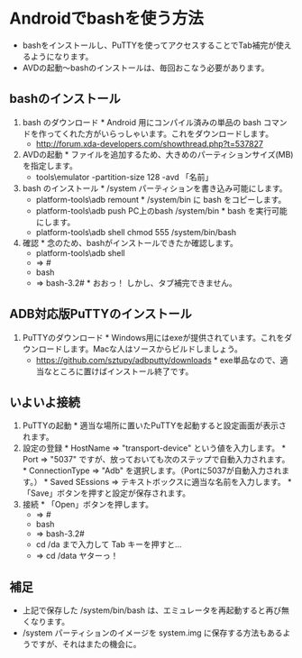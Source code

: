 # Androidでbashを使う方法 #

  * bashをインストールし、PuTTYを使ってアクセスすることでTab補完が使えるようになります。
  * AVDの起動～bashのインストールは、毎回おこなう必要があります。

## bashのインストール ##

  1. bash のダウンロード
    * Android 用にコンパイル済みの単品の bash コマンドを作ってくれた方がいらっしゃいます。これをダウンロードします。
      * http://forum.xda-developers.com/showthread.php?t=537827
  1. AVDの起動
    * ファイルを追加するため、大きめのパーティションサイズ(MB)を指定します。
      * tools\emulator -partition-size 128 -avd 「名前」
  1. bash のインストール
    * /system パーティションを書き込み可能にします。
      * platform-tools\adb remount
    * /system/bin に bash をコピーします。
      * platform-tools\adb push PC上のbash /system/bin
    * bash を実行可能にします。
      * platform-tools\adb shell chmod 555 /system/bin/bash
  1. 確認
    * 念のため、bashがインストールできたか確認します。
      * platform-tools\adb shell
      * ⇒ #
      * bash
      * ⇒ bash-3.2#
    * おおっ！ しかし、タブ補完できません。

## ADB対応版PuTTYのインストール ##

  1. PuTTYのダウンロード
    * Windows用にはexeが提供されています。これをダウンロードします。Macな人はソースからビルドしましょう。
      * https://github.com/sztupy/adbputty/downloads
    * exe単品なので、適当なところに置けばインストール終了です。

## いよいよ接続 ##

  1. PuTTYの起動
    * 適当な場所に置いたPuTTYを起動すると設定画面が表示されます。
  1. 設定の登録
    * HostName ⇒ "transport-device" という値を入力します。
    * Port ⇒ "5037" ですが、放っておいても次のステップで自動入力されます。
    * ConnectionType ⇒ "Adb" を選択します。（Portに5037が自動入力されます。）
    * Saved SEssions ⇒ テキストボックスに適当な名前を入力します。
    * 「Save」ボタンを押すと設定が保存されます。
  1. 接続
    * 「Open」ボタンを押します。
      * ⇒ #
      * bash
      * ⇒ bash-3.2#
      * cd /da まで入力して Tab キーを押すと...
      * ⇒ cd /data ヤターっ！

## 補足 ##

  * 上記で保存した /system/bin/bash は、エミュレータを再起動すると再び無くなります。
  * /system パーティションのイメージを system.img に保存する方法もあるようですが、それはまたの機会に。